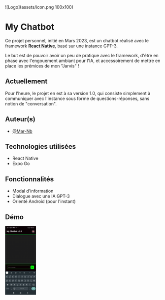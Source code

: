 ![Logo](assets/icon.png 100x100)

# My Chatbot

Ce projet personnel, initié en Mars 2023, est un chatbot réalisé avec le framework [**React Native**](https://reactnative.dev/), basé sur une instance GPT-3.

Le but est de pouvoir avoir un peu de pratique avec le framework, d'être en phase avec l'engouement ambiant pour l'IA, et accessoirement de mettre en place les prémices de mon "Jarvis" !

## Actuellement

Pour l'heure, le projet en est à sa version 1.0, qui consiste simplement à communiquer avec l'instance sous forme de questions-réponses, sans notion de "conversation".
## Auteur(s)

- [@Mar-Nb](https://github.com/Mar-Nb)


## Technologies utilisées

* React Native
* Expo Go


## Fonctionnalités

- Modal d'information
- Dialogue avec une IA GPT-3
- Orienté Android (pour l'instant)


## Démo

<img src="assets/demo.gif" width="100"/>

